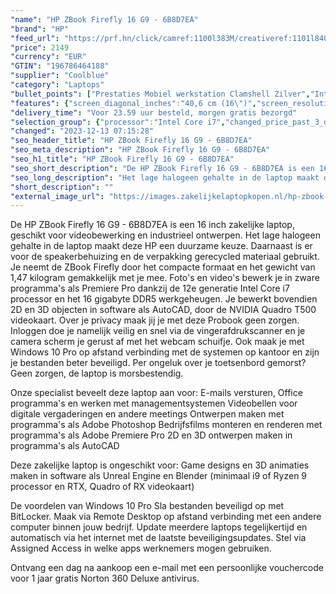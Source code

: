 ```yaml
---
"name": "HP ZBook Firefly 16 G9 - 6B8D7EA"
"brand": "HP"
"feed_url": "https://prf.hn/click/camref:1100l383M/creativeref:1101l84031/destination:https%3A%2F%2Fwww.coolblue.nl%2Fproduct%2F911624"
"price": 2149
"currency": "EUR"
"GTIN": "196786464188"
"supplier": "Coolblue"
"category": "Laptops"
"bullet_points": ["Prestaties Mobiel werkstation Clamshell Zilver","Intel® Core™ i7 i7-1255U 1,7 GHz","40,6 cm (16\") WUXGA 1920 x 1200 Pixels IPS 16:10","16 GB DDR5-SDRAM 4800 MHz 1 x 16 GB","512 GB SSD","NVIDIA RTX A500 4 GB Intel® HD Graphics","Wi-Fi 6E (802.11ax) Bluetooth 5.3","Lithium-Polymeer (LiPo) 51 Wh 65 W","Windows 11 Pro"]
"features": {"screen_diagonal_inches":"40,6 cm (16\")","screen_resolution":"1920 x 1200 Pixels","processor_family":"Intel® Core™ i7","memory_size":"16 GB","memory_type":"DDR5-SDRAM","total_storage_space":"512 GB","graphics_card":"NVIDIA RTX A500","graphics_memory_size":"4 GB","operating_system":"Windows 11 Pro","battery_capacity":"51 Wh","width":"358,7 mm","depth":"250,9 mm","height":"19,9 mm","weight":"1,8 kg"}
"delivery_time": "Voor 23.59 uur besteld, morgen gratis bezorgd"
"selection_group": {"processor":"Intel Core i7","changed_price_past_3_days":false,"product_family":"ZBook Firefly"}
"changed": "2023-12-13 07:15:28"
"seo_header_title": "HP ZBook Firefly 16 G9 - 6B8D7EA"
"seo_meta_description": "HP ZBook Firefly 16 G9 - 6B8D7EA"
"seo_h1_title": "HP ZBook Firefly 16 G9 - 6B8D7EA"
"seo_short_description": "De HP ZBook Firefly 16 G9 - 6B8D7EA is een 16 inch zakelijke laptop, geschikt voor videobewerking en industrieel ontwerpen."
"seo_long_description": "Het lage halogeen gehalte in de laptop maakt deze HP een duurzame keuze. Daarnaast is er voor de speakerbehuizing en de verpakking gerecycled materiaal gebruikt. Je neemt de ZBook Firefly door het compacte formaat en het gewicht van 1,47 kilogram gemakkelijk met je mee. Foto's en video's bewerk je in zware programma's als Premiere Pro dankzij de 12e generatie Intel Core i7 processor en het 16 gigabyte DDR5 werkgeheugen. Je bewerkt bovendien 2D en 3D objecten in software als AutoCAD, door de NVIDIA Quadro T500 videokaart. Over je privacy maak jij je met deze Probook geen zorgen. Inloggen doe je namelijk veilig en snel via de vingerafdrukscanner en je camera scherm je gerust af met het webcam schuifje. Ook maak je met Windows 10 Pro op afstand verbinding met de systemen op kantoor en zijn je bestanden beter beveiligd. Per ongeluk over je toetsenbord gemorst? Geen zorgen, de laptop is morsbestendig. \r\n\r\n\r\nOnze specialist beveelt deze laptop aan voor:\r\nE-mails versturen, Office programma's en werken met managementsystemen\r\nVideobellen voor digitale vergaderingen en andere meetings\r\nOntwerpen maken met programma's als Adobe Photoshop\r\nBedrijfsfilms monteren en renderen met programma's als Adobe Premiere Pro\r\n2D en 3D ontwerpen maken in programma's als AutoCAD\r\n\r\n\r\nDeze zakelijke laptop is ongeschikt voor:\r\nGame designs en 3D animaties maken in software als Unreal Engine en Blender (minimaal i9 of Ryzen 9 processor en RTX, Quadro of RX videokaart)\r\n\r\n\r\nDe voordelen van Windows 10 Pro\r\nSla bestanden beveiligd op met BitLocker. \r\nMaak via Remote Desktop op afstand verbinding met een andere computer binnen jouw bedrijf. \r\nUpdate meerdere laptops tegelijkertijd en automatisch via het internet met de laatste beveiligingsupdates. \r\nStel via Assigned Access in welke apps werknemers mogen gebruiken. \r\n\r\n \r\nOntvang een dag na aankoop een e-mail met een persoonlijke vouchercode voor 1 jaar gratis Norton 360 Deluxe antivirus."
"short_description": ""
"external_image_url": "https://images.zakelijkelaptopkopen.nl/hp-zbook-firefly-16-g9-6b8d7ea.webp"
---
```


De HP ZBook Firefly 16 G9 - 6B8D7EA is een 16 inch zakelijke laptop, geschikt voor videobewerking en industrieel ontwerpen. Het lage halogeen gehalte in de laptop maakt deze HP een duurzame keuze. Daarnaast is er voor de speakerbehuizing en de verpakking gerecycled materiaal gebruikt. Je neemt de ZBook Firefly door het compacte formaat en het gewicht van 1,47 kilogram gemakkelijk met je mee. Foto's en video's bewerk je in zware programma's als Premiere Pro dankzij de 12e generatie Intel Core i7 processor en het 16 gigabyte DDR5 werkgeheugen. Je bewerkt bovendien 2D en 3D objecten in software als AutoCAD, door de NVIDIA Quadro T500 videokaart. Over je privacy maak jij je met deze Probook geen zorgen. Inloggen doe je namelijk veilig en snel via de vingerafdrukscanner en je camera scherm je gerust af met het webcam schuifje. Ook maak je met Windows 10 Pro op afstand verbinding met de systemen op kantoor en zijn je bestanden beter beveiligd. Per ongeluk over je toetsenbord gemorst? Geen zorgen, de laptop is morsbestendig.


Onze specialist beveelt deze laptop aan voor:
E-mails versturen, Office programma's en werken met managementsystemen
Videobellen voor digitale vergaderingen en andere meetings
Ontwerpen maken met programma's als Adobe Photoshop
Bedrijfsfilms monteren en renderen met programma's als Adobe Premiere Pro
2D en 3D ontwerpen maken in programma's als AutoCAD


Deze zakelijke laptop is ongeschikt voor:
Game designs en 3D animaties maken in software als Unreal Engine en Blender (minimaal i9 of Ryzen 9 processor en RTX, Quadro of RX videokaart)


De voordelen van Windows 10 Pro
Sla bestanden beveiligd op met BitLocker.
Maak via Remote Desktop op afstand verbinding met een andere computer binnen jouw bedrijf.
Update meerdere laptops tegelijkertijd en automatisch via het internet met de laatste beveiligingsupdates.
Stel via Assigned Access in welke apps werknemers mogen gebruiken.

 
Ontvang een dag na aankoop een e-mail met een persoonlijke vouchercode voor 1 jaar gratis Norton 360 Deluxe antivirus.